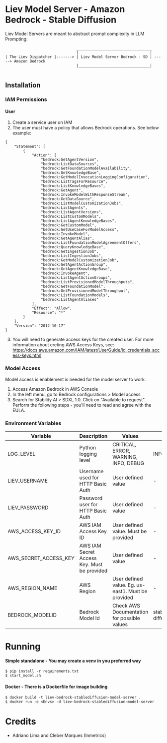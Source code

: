 # Liev Model Server - Amazon Bedrock - Stable Diffusion

Liev Model Servers are meant to abstract prompt complexity in LLM Prompting.


```
                                __________________________________
                                |                                |
| The Liev Dispatcher |-------> | Liev Model Server Bedrock - SD | -----> Amazon Bedrock
                                |________________________________|


```

## Installation

### IAM Permissions

#### User
1) Create a service user on IAM
2) The user must have a policy that allows Bedrock operations. See below example:

```
{
    "Statement": [
        {
            "Action": [
                "bedrock:GetAgentVersion",
                "bedrock:ListDataSources",
                "bedrock:GetFoundationModelAvailability",
                "bedrock:GetKnowledgeBase",
                "bedrock:GetModelInvocationLoggingConfiguration",
                "bedrock:ListTagsForResource",
                "bedrock:ListKnowledgeBases",
                "bedrock:GetAgent",
                "bedrock:InvokeModelWithResponseStream",
                "bedrock:GetDataSource",
                "bedrock:ListModelCustomizationJobs",
                "bedrock:ListAgents",
                "bedrock:ListAgentVersions",
                "bedrock:ListCustomModels",
                "bedrock:ListAgentKnowledgeBases",
                "bedrock:GetCustomModel",
                "bedrock:GetUseCaseForModelAccess",
                "bedrock:InvokeModel",
                "bedrock:GetAgentAlias",
                "bedrock:ListFoundationModelAgreementOffers",
                "bedrock:QueryKnowledgeBase",
                "bedrock:GetIngestionJob",
                "bedrock:ListIngestionJobs",
                "bedrock:GetModelCustomizationJob",
                "bedrock:GetAgentActionGroup",
                "bedrock:GetAgentKnowledgeBase",
                "bedrock:InvokeAgent",
                "bedrock:ListAgentActionGroups",
                "bedrock:ListProvisionedModelThroughputs",
                "bedrock:GetFoundationModel",
                "bedrock:GetProvisionedModelThroughput",
                "bedrock:ListFoundationModels",
                "bedrock:ListAgentAliases"
            ],
            "Effect": "Allow",
            "Resource": "*"
        }
    ],
    "Version": "2012-10-17"
}
```

3) You will need to generate access keys for the created user.
For more information about creting AWS Access Keys, see: https://docs.aws.amazon.com/IAM/latest/UserGuide/id_credentials_access-keys.html

### Model Access

Model access is enablement is needed for the model server to work.
1) Access Amazon Bedrock in AWS Console
2) In the left menu, go to Bedrock configurations > Model access
3) Search for Stability AI > SDXL 1.0. Click on "Available to request". Perform the following steps  - you'll need to read and agree with the EULA.

### Environment Variables

| Variable  | Description |Values | Default |
| ------------- |-------------|-------------|-------------|
| LOG_LEVEL     | Python logging level |CRITICAL, ERROR, WARNING, INFO, DEBUG      |INFO    |
| LIEV_USERNAME     | Username used for HTTP Basic Auth | User defined value | - |
| LIEV_PASSWORD     | Password user for HTTP Basic Auth     | User defined value | - |
| AWS_ACCESS_KEY_ID     | AWS IAM Access Key ID     | User defined value. Must be provided | - |
| AWS_SECRET_ACCESS_KEY     | AWS IAM Secret Access Key. Must be provided     | User defined value | - |
| AWS_REGION_NAME    | AWS Region     | User defined value. Eg. us-east1. Must be provided | - |
| BEDROCK_MODELID     | Bedrock Model Id    | Check AWS Documentation for possible values  | stability.stable-diffusion-xl-v1 |

# Running

#### Simple standalone - You may create a venv in you preferred way
```
$ pip install -r requirements.txt
$ start_model.sh
```

#### Docker - There is a Dockerfile for image building
```
$ docker build -t liev-bedrock-stablediffusion-model-server .
$ docker run -e <Envs> -d liev-bedrock-stablediffusion-model-server 
```

# Credits

- Adriano Lima and Cleber Marques (Inmetrics)
